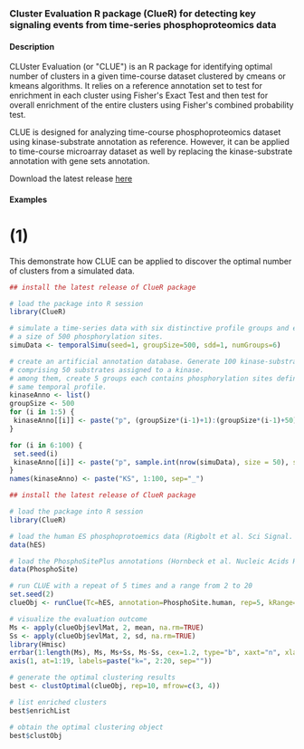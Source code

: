 ### Cluster Evaluation R package (ClueR) for detecting key signaling events from time-series phosphoproteomics data

#### Description
CLUster Evaluation (or "CLUE") is an R package for identifying optimal number of clusters in a given time-course dataset clustered by cmeans or kmeans algorithms. It relies on a reference annotation set to test for enrichment in
each cluster using Fisher's Exact Test and then test for overall enrichment of the entire clusters using Fisher's
combined probability test.

CLUE is designed for analyzing time-course phosphoproteomics dataset using kinase-substrate annotation as reference. However, it can be applied to time-course microarray dataset as well by replacing the kinase-substrate annotation with gene sets annotation.

Download the latest release [here](https://github.com/PengyiYang/ClueR/releases)

#### Examples
# (1)
This demonstrate how CLUE can be applied to discover the optimal number of clusters from a simulated data.

``` r
## install the latest release of ClueR package

# load the package into R session
library(ClueR) 

# simulate a time-series data with six distinctive profile groups and each group with
# a size of 500 phosphorylation sites.
simuData <- temporalSimu(seed=1, groupSize=500, sdd=1, numGroups=6)

# create an artificial annotation database. Generate 100 kinase-substrate groups each
# comprising 50 substrates assigned to a kinase.
# among them, create 5 groups each contains phosphorylation sites defined to have the
# same temporal profile.
kinaseAnno <- list()
groupSize <- 500
for (i in 1:5) {
 kinaseAnno[[i]] <- paste("p", (groupSize*(i-1)+1):(groupSize*(i-1)+50), sep="_")
}

for (i in 6:100) {
 set.seed(i)
 kinaseAnno[[i]] <- paste("p", sample.int(nrow(simuData), size = 50), sep="_")
}
names(kinaseAnno) <- paste("KS", 1:100, sep="_")

```


``` r
## install the latest release of ClueR package

# load the package into R session
library(ClueR) 

# load the human ES phosphoprotoemics data (Rigbolt et al. Sci Signal. 4(164):rs3, 2011)
data(hES) 

# load the PhosphoSitePlus annotations (Hornbeck et al. Nucleic Acids Res. 40:D261-70, 2012)
data(PhosphoSite)

# run CLUE with a repeat of 5 times and a range from 2 to 20
set.seed(2)
clueObj <- runClue(Tc=hES, annotation=PhosphoSite.human, rep=5, kRange=20)

# visualize the evaluation outcome
Ms <- apply(clueObj$evlMat, 2, mean, na.rm=TRUE)
Ss <- apply(clueObj$evlMat, 2, sd, na.rm=TRUE)
library(Hmisc)
errbar(1:length(Ms), Ms, Ms+Ss, Ms-Ss, cex=1.2, type="b", xaxt="n", xlab="k", ylab="E score")
axis(1, at=1:19, labels=paste("k=", 2:20, sep=""))

# generate the optimal clustering results
best <- clustOptimal(clueObj, rep=10, mfrow=c(3, 4))

# list enriched clusters
best$enrichList

# obtain the optimal clustering object
best$clustObj
```
    
